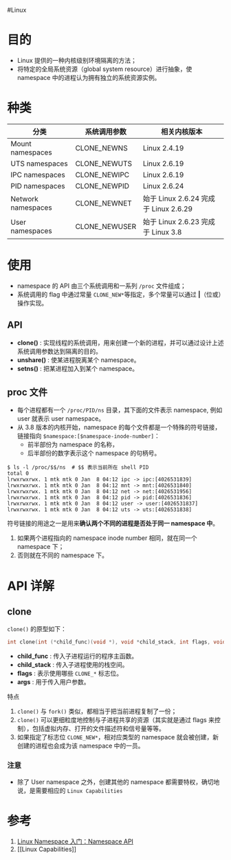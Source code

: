 #Linux
# 目的
- Linux 提供的一种内核级别环境隔离的方法；
- 将特定的全局系统资源（global system resource）进行抽象，使 namespace 中的进程认为拥有独立的系统资源实例。

# 种类
| 分类               | 系统调用参数  | 相关内核版本                           |
| ------------------ | ------------- | -------------------------------------- |
| Mount namespaces   | CLONE_NEWNS   | Linux 2.4.19                           |
| UTS namespaces     | CLONE_NEWUTS  | Linux 2.6.19                           |
| IPC namespaces     | CLONE_NEWIPC  | Linux 2.6.19                           |
| PID namespaces     | CLONE_NEWPID  | Linux 2.6.24                           |
| Network namespaces | CLONE_NEWNET  | 始于 Linux 2.6.24 完成于  Linux 2.6.29 |
| User namespaces    | CLONE_NEWUSER | 始于 Linux 2.6.23 完成于  Linux 3.8    |

# 使用
- namespace 的 API 由三个系统调用和一系列 `/proc` 文件组成；
- 系统调用的 flag 中通过常量 `CLONE_NEW*`等指定，多个常量可以通过 **|**（位或）操作实现。

## API
-   **clone()** : 实现线程的系统调用，用来创建一个新的进程，并可以通过设计上述系统调用参数达到隔离的目的。
-   **unshare()** : 使某进程脱离某个 namespace。
-   **setns()** : 把某进程加入到某个 namespace。

## proc 文件
- 每个进程都有一个 `/proc/PID/ns` 目录，其下面的文件表示 namespace, 例如 user 就表示 user namespace。
- 从 3.8 版本的内核开始，namespace 的每个文件都是一个特殊的符号链接，链接指向 `$namespace:[$namespace-inode-number]`：
	- 前半部份为 namespace 的名称，
	- 后半部份的数字表示这个 namespace 的句柄号。

```shell
$ ls -l /proc/$$/ns  # $$ 表示当前所在 shell PID
total 0
lrwxrwxrwx. 1 mtk mtk 0 Jan  8 04:12 ipc -> ipc:[4026531839]
lrwxrwxrwx. 1 mtk mtk 0 Jan  8 04:12 mnt -> mnt:[4026531840]
lrwxrwxrwx. 1 mtk mtk 0 Jan  8 04:12 net -> net:[4026531956]
lrwxrwxrwx. 1 mtk mtk 0 Jan  8 04:12 pid -> pid:[4026531836]
lrwxrwxrwx. 1 mtk mtk 0 Jan  8 04:12 user -> user:[4026531837]
lrwxrwxrwx. 1 mtk mtk 0 Jan  8 04:12 uts -> uts:[4026531838]
```

符号链接的用途之一是用来**确认两个不同的进程是否处于同一 namespace 中**。
1. 如果两个进程指向的 namespace inode number 相同，就在同一个 namespace 下；
2. 否则就在不同的 namespace 下。

# API 详解
## clone
`clone()` 的原型如下：
```c
int clone(int (*child_func)(void *), void *child_stack, int flags, void *arg);
```
-   **child_func** : 传入子进程运行的程序主函数。
-   **child_stack** : 传入子进程使用的栈空间。
-   **flags** : 表示使用哪些 `CLONE_*` 标志位。
-   **args** : 用于传入用户参数。

特点
1. `clone()` 与 `fork()` 类似，都相当于把当前进程复制了一份；
2. `clone()` 可以更细粒度地控制与子进程共享的资源（其实就是通过 flags 来控制），包括虚拟内存、打开的文件描述符和信号量等等。
3. 如果指定了标志位 `CLONE_NEW*`，相对应类型的 namespace 就会被创建，新创建的进程也会成为该 namespace 中的一员。

### 注意
- 除了 User namespace 之外，创建其他的 namespace 都需要特权，确切地说，是需要相应的 `Linux Capabilities`

# 参考
1. [Linux Namespace 入门：Namespace API](https://cloud.tencent.com/developer/article/1583922)
2. [[Linux Capabilities]]